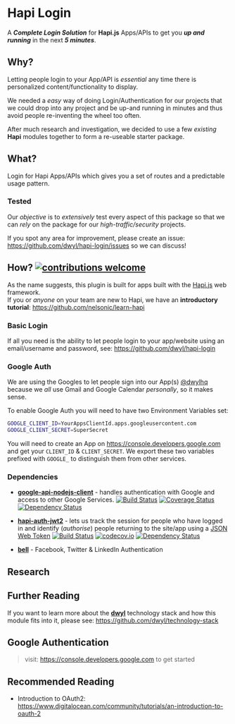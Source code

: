 # Hapi Login

A ***Complete Login Solution*** for **Hapi.js** Apps/APIs to get you
***up and running*** in the next ***5 minutes***.

## Why?

Letting people login to your App/API is *essential* any time
there is personalized content/functionality to display.

We needed a *easy* way of doing Login/Authentication for our projects
that we could drop into any project and be up-and running in minutes
and thus avoid people re-inventing the wheel too often.

After much research and investigation, we decided to use a few *existing*
**Hapi** modules together to form a re-useable starter package.

## What?

Login for Hapi Apps/APIs which gives you a set of routes
and a predictable usage pattern.

### Tested

Our *objective* is to *extensively* test every aspect of this package
so that we can *rely* on the package for our *high-traffic/security* projects.

If you spot any area for improvement, please create an issue:
https://github.com/dwyl/hapi-login/issues so we can discuss!


## How? [![contributions welcome](https://img.shields.io/badge/contributions-welcome-brightgreen.svg?style=flat)](https://github.com/ideaq/time/issues)

As the name suggests, this plugin is built for apps built with the  [Hapi.js](https://github.com/nelsonic/learn-hapi) web framework.  
If you or *anyone* on your team are new to Hapi, we
have an **introductory tutorial**: https://github.com/nelsonic/learn-hapi

### Basic Login

If all you need is the ability to let people login to your app/website
using an email/username and password,
see: https://github.com/dwyl/hapi-login


### Google Auth

We are using the Googles to let people sign into our App(s)
[@dwylhq](https://github.com/dwyl)
because we *all* use Gmail and Google Calendar *personally*,
so it makes sense.

To enable Google Auth you will need to have two Environment Variables set:
```sh
GOOGLE_CLIENT_ID=YourAppsClientId.apps.googleusercontent.com
GOOGLE_CLIENT_SECRET=SuperSecret
```

You will need to create an App on https://console.developers.google.com
and get your `CLIENT_ID` & `CLIENT_SECRET`.
We export these two variables prefixed with `GOOGLE_`
to distinguish them from other services.



### Dependencies

+ [**google-api-nodejs-client**](https://www.npmjs.com/package/googleapis) -
handles authentication with Google and access to other Google Services. [![Build Status](https://travis-ci.org/google/google-api-nodejs-client.svg?branch=master)](https://travis-ci.org/google/google-api-nodejs-client) [![Coverage Status](https://coveralls.io/repos/google/google-api-nodejs-client/badge.svg?branch=master&service=github)](https://coveralls.io/github/google/google-api-nodejs-client?branch=master) [![Dependency Status](https://david-dm.org/google/google-api-nodejs-client.svg)](https://david-dm.org/google/google-api-nodejs-client)

+ [**hapi-auth-jwt2**](https://github.com/dwyl/hapi-auth-jwt2) -
lets us track the session for people who have logged in and
identify (*authorise*) people returning to the site/app using a
[JSON Web Token](https://github.com/dwyl/learn-json-web-tokens) [![Build Status](https://travis-ci.org/dwyl/hapi-auth-jwt2.svg?branch=master)](https://travis-ci.org/dwyl/hapi-auth-jwt2) [![codecov.io](https://codecov.io/github/dwyl/hapi-auth-jwt2/coverage.svg?branch=master)](https://codecov.io/github/dwyl/hapi-auth-jwt2?branch=master) [![Dependency Status](https://david-dm.org/dwyl/hapi-auth-jwt2.svg)](https://david-dm.org/dwyl/hapi-auth-jwt2)

+ [**bell**](https://github.com/hapijs/bell) - Facebook, Twitter & LinkedIn Authentication

## Research


## Further Reading

If you want to learn more about the [**dwyl**]()
technology stack and how this module fits into it,
please see: https://github.com/dwyl/technology-stack


## Google Authentication

> visit: https://console.developers.google.com to get started

## Recommended Reading

+ Introduction to OAuth2:
https://www.digitalocean.com/community/tutorials/an-introduction-to-oauth-2
